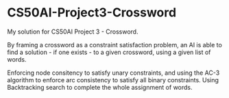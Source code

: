 # CS50AI-Project3-Crossword

My solution for CS50AI Project 3 - Crossword.

By framing a crossword as a constraint satisfaction problem, an AI is able to find a solution - if one exists - to a given crossword, using a given list of words.

Enforcing node consitency to satisfy unary constraints, and using the AC-3 algorithm to enforce arc consistency to satisfy all binary constraints. Using Backtracking search to complete the whole assignment of words.
